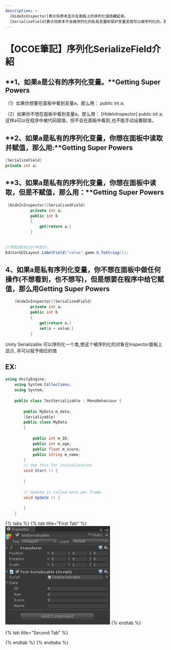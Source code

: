 ```yaml
---
description: >-
  [HideInInspector]表示将原本显示在面板上的序列化值隐藏起来。     
  [SerializeField]表示将原本不会被序列化的私有变量和保护变量变成可以被序列化的，那么它们在下次读取的值就是你上次赋值的值。
---
```


# 【OCOE筆記】序列化SerializeField介紹

##        **1、如果a是公有的序列化变量。**Getting Super Powers

（1）如果你想要在面板中看到变量a，那么用： public int a;

 （2）如果你不想在面板中看到变量a，那么用： \[HideInInspector\] public int a; 这样a可以在程序中被代码赋值，但不会在面板中看到,也不能手动设置赋值。

##  **2、如果a是私有的序列化变量，你想在面板中读取并赋值，那么用:**Getting Super Powers

```csharp
[SerializeField]
private int a;
```

##   **3、如果a是私有的序列化变量，你想在面板中读取，但是不赋值，那么用：**Getting Super Powers

```csharp
 [HideInInspector][SerializedField]
           private int a;
           public int b
           {
               get{return a;}
           }
           
```



```csharp
//然后在Editor中显示，
EditorGUILayout.LabelField("value",game.b.ToString());
```

##  **4、如果a是私有序列化变量，你不想在面板中做任何操作\(不想看到，也不想写\)，但是想要在程序中给它赋值，那么用**Getting Super Powers

```csharp
    [HideInInspector][SerializedField]
           private int a;
           public int b
           {
               get{return a;}
               set{a = value;}
           }
```

Unity Serializable 可以序列化一个类,使这个被序列化的对象在Inspector面板上显示, 并可以赋予相应的值

## EX:

```csharp
using UnityEngine;  
    using System.Collections;  
    using System;  
      
    public class TestSerializable : MonoBehaviour {  
      
        public MyData m_data;  
        [Serializable]  
        public class MyData  
        {  
      
            public int m_ID;  
            public int m_age;  
            public float m_score;  
            public string m_name;  
        }  
        // Use this for initialization  
        void Start () {  
          
        }  
          
        // Update is called once per frame  
        void Update () {  
          
        }  
    }
```

{% tabs %}
{% tab title="First Tab" %}
![](.gitbook/assets/image.png)
{% endtab %}

{% tab title="Second Tab" %}

{% endtab %}
{% endtabs %}




